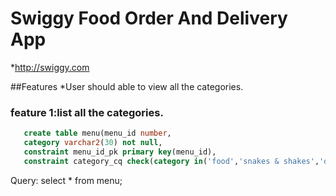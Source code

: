 # Swiggy Food Order And Delivery App

*http://swiggy.com

##Features
*User should able to view all the categories.


### feature 1:list all the categories.
```sql
   create table menu(menu_id number,
   category varchar2(30) not null,
   constraint menu_id_pk primary key(menu_id),
   constraint category_cq check(category in('food','snakes & shakes','desserts')));
```
 Query:
     select * from menu;
     
     
      
 
